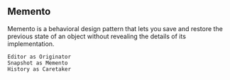 ## Memento 

Memento is a behavioral design pattern that lets you save and restore the previous state of an object without revealing the details of its implementation.

```
Editor as Originator
Snapshot as Memento
History as Caretaker
```
